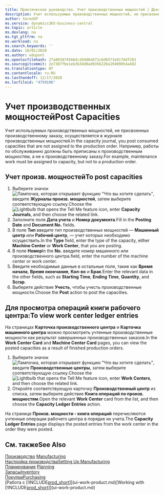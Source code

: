 ```yaml
---
title: Практическое руководство. Учет производственных мощностей | Документация Майкрософт
description: Учет используемых производственных мощностей, не присвоенных производственному заказу, осуществляется в журнале производственных мощностей. Например, работы по обслуживанию должны быть приписаны к производственным мощностям, а не к производственному заказу.
author: SorenGP
ms.service: dynamics365-business-central
ms.topic: article
ms.devlang: na
ms.tgt_pltfrm: na
ms.workload: na
ms.search.keywords: ''
ms.date: 10/01/2020
ms.author: edupont
ms.openlocfilehash: 2fa0038745664c269d6d471c6d9373a9174df201
ms.sourcegitcommit: 2e7307fbe1eb3b34d0ad9356226a19409054a402
ms.translationtype: HT
ms.contentlocale: ru-RU
ms.lasthandoff: 12/17/2020
ms.locfileid: "4759196"
---
```

# <a name="post-capacities"></a><span data-ttu-id="c6176-104">Учет производственных мощностей</span><span class="sxs-lookup"><span data-stu-id="c6176-104">Post Capacities</span></span>
<span data-ttu-id="c6176-105">Учет используемых производственных мощностей, не присвоенных производственному заказу, осуществляется в журнале производственных мощностей.</span><span class="sxs-lookup"><span data-stu-id="c6176-105">In the capacity journal, you post consumed capacities that are not assigned to the production order.</span></span> <span data-ttu-id="c6176-106">Например, работы по обслуживанию должны быть приписаны к производственным мощностям, а не к производственному заказу.</span><span class="sxs-lookup"><span data-stu-id="c6176-106">For example, maintenance work must be assigned to capacity, but not to a production order.</span></span>  

## <a name="to-post-capacities"></a><span data-ttu-id="c6176-107">Учет произв. мощностей</span><span class="sxs-lookup"><span data-stu-id="c6176-107">To post capacities</span></span>  
1.  <span data-ttu-id="c6176-108">Выберите значок ![Лампочка, которая открывает функцию "Что вы хотите сделать"](media/ui-search/search_small.png "Что вы хотите сделать"), введите **Журналы произв. мощностей**, затем выберите соответствующую ссылку.</span><span class="sxs-lookup"><span data-stu-id="c6176-108">Choose the ![Lightbulb that opens the Tell Me feature](media/ui-search/search_small.png "Tell me what you want to do") icon, enter **Capacity Journals**, and then choose the related link.</span></span>  
2.  <span data-ttu-id="c6176-109">Заполните поля **Дата учета** и **Номер документа**.</span><span class="sxs-lookup"><span data-stu-id="c6176-109">Fill in the **Posting Date** and **Document No.** fields.</span></span>  
3.  <span data-ttu-id="c6176-110">В поле **Тип** введите тип производственных мощностей — **Машинный центр** или **Рабочий центр**, — учет которых необходимо осуществить.</span><span class="sxs-lookup"><span data-stu-id="c6176-110">In the **Type** field, enter the type of the capacity, either **Machine Center** or **Work Center**, that you are posting.</span></span>  
4.  <span data-ttu-id="c6176-111">В поле **Номер**</span><span class="sxs-lookup"><span data-stu-id="c6176-111">In the **No.**</span></span> <span data-ttu-id="c6176-112">введите номер машинного или производственного центра.</span><span class="sxs-lookup"><span data-stu-id="c6176-112">field, enter the number of the machine center or work center.</span></span>  
5.  <span data-ttu-id="c6176-113">Введите необходимые данные в остальные поля, такие как **Время начала**, **Время окончания**, **Кол-во** и **Брак**.</span><span class="sxs-lookup"><span data-stu-id="c6176-113">Enter the relevant data in the other fields, such as **Starting Time**, **Ending Time**, **Quantity**, and **Scrap**.</span></span>  
6.  <span data-ttu-id="c6176-114">Выберите действие **Учесть**, чтобы учесть производственные мощности.</span><span class="sxs-lookup"><span data-stu-id="c6176-114">Choose the **Post** action to post the capacities.</span></span>  

## <a name="to-view-work-center-ledger-entries"></a><span data-ttu-id="c6176-115">Для просмотра операций книги рабочего центра:</span><span class="sxs-lookup"><span data-stu-id="c6176-115">To view work center ledger entries</span></span>  
<span data-ttu-id="c6176-116">На страницах **Карточка производственного центра** и **Карточка машинного центра** можно просмотреть учтенные производственные мощности как результат завершенных производственных заказов.</span><span class="sxs-lookup"><span data-stu-id="c6176-116">In the **Work Center Card** and **Machine Center Card** pages, you can view the posted capacities as a result of finished production orders.</span></span>    
1.  <span data-ttu-id="c6176-117">Выберите значок ![Лампочка, которая открывает функцию "Что вы хотите сделать"](media/ui-search/search_small.png "Что вы хотите сделать"), введите **Производственные центры**, затем выберите соответствующую ссылку.</span><span class="sxs-lookup"><span data-stu-id="c6176-117">Choose the ![Lightbulb that opens the Tell Me feature](media/ui-search/search_small.png "Tell me what you want to do") icon, enter **Work Centers**, and then choose the related link.</span></span>  
2.  <span data-ttu-id="c6176-118">Откройте соответствующую карточку **Производственный центр** из списка, затем выберите действие **Книга операций по произв. мощностям**.</span><span class="sxs-lookup"><span data-stu-id="c6176-118">Open the relevant **Work Center** card from the list, and then choose the **Capacity Ledger Entries** action.</span></span>  

<span data-ttu-id="c6176-119">На странице **Произв. мощности - книга операций** перечисляются учтенные операции рабочего центра в порядке их учета.</span><span class="sxs-lookup"><span data-stu-id="c6176-119">The **Capacity Ledger Entries** page displays the posted entries from the work center in the order they were posted.</span></span>   

## <a name="see-also"></a><span data-ttu-id="c6176-120">См. также</span><span class="sxs-lookup"><span data-stu-id="c6176-120">See Also</span></span>  
<span data-ttu-id="c6176-121">[Производство](production-manage-manufacturing.md)  </span><span class="sxs-lookup"><span data-stu-id="c6176-121">[Manufacturing](production-manage-manufacturing.md)  </span></span>  
[<span data-ttu-id="c6176-122">Настройка производства</span><span class="sxs-lookup"><span data-stu-id="c6176-122">Setting Up Manufacturing</span></span>](production-configure-production-processes.md)  
<span data-ttu-id="c6176-123">[Планирование](production-planning.md)    </span><span class="sxs-lookup"><span data-stu-id="c6176-123">[Planning](production-planning.md)    </span></span>  
[<span data-ttu-id="c6176-124">Запасы</span><span class="sxs-lookup"><span data-stu-id="c6176-124">Inventory</span></span>](inventory-manage-inventory.md)  
[<span data-ttu-id="c6176-125">Покупки</span><span class="sxs-lookup"><span data-stu-id="c6176-125">Purchasing</span></span>](purchasing-manage-purchasing.md)  
<span data-ttu-id="c6176-126">[Работа с [!INCLUDE[prod_short](includes/prod_short.md)]](ui-work-product.md)</span><span class="sxs-lookup"><span data-stu-id="c6176-126">[Working with [!INCLUDE[prod_short](includes/prod_short.md)]](ui-work-product.md)</span></span>
